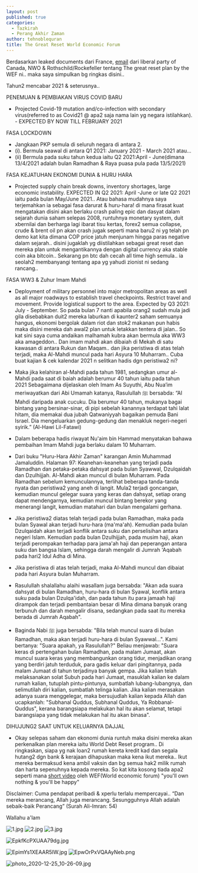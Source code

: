 ```yaml
---
layout: post
published: true
categories:
  - Tazkirah
  - Perang Akhir Zaman
author: tehnoblequran
title: The Great Reset World Economic Forum
---
```

Berdasarkan leaked documents dari France, [email](https://thecanadianreport.ca/is-this-leaked-memo-really-trudeaus-covid-plan-for-2021-you-decide/) dari liberal party of Canada, NWO & Rothschild/Rockefeller  tentang The great reset plan by the WEF ni.. maka saya simpulkan bg ringkas disini..

Tahun2 mencabar 2021 & seterusnya..

PENEMUAN & PEMBIAKAN VIRUS COVID BARU
- Projected Covid-19 mutation and/co-infection with secondary virus(referred to as Covid21 @ apa2 saja nama lain yg negara istilahkan). - EXPECTED BY NOW TILL FEBRUARY 2021
   
FASA LOCKDOWN
- Jangkaan PKP semula di seluruh negara di antara 2.
- (i). Bermula seawal di antara Q1 2021: January 2021 - March 2021 atau...
- (ii) Bermula pada suku tahun kedua iaitu Q2 2021:April - June(dimana 13/4/2021 adalah bulan Ramadhan & Raya puasa pula pada 13/5/2021)


FASA KEJATUHAN EKONOMI DUNIA & HURU HARA
- Projected supply chain break downs, inventory shortages, large economic instability. EXPECTED IN Q2 2021: April -June or late Q2 2021 iaitu pada bulan May/June 2021.. Atau bahasa mudahnya saya terjemahkan ia sebagai fasa darurat & huru-hara! di mana firasat kuat mengatakan  disini akan berlaku crash paling epic dan dasyat dalam sejarah dunia saham selepas 2008, runtuhnya monetary system, duit xbernilai dan berharga lagi ibarat tisu kertas, forex2 semua collapse, crude & brent oil pn akan crash jugak seperti mana baru2 ni yg telah  pn demo kat kita dimana COP price jatuh menjunam hingga paras negative dalam sejarah.. disini jugaklah yg diistilahkan sebagai great reset dan mereka plan untuk mengantikannya dengan digital currency aka stable coin aka bitcoin.. Sekarang pn btc dah cecah all time high semula.. ia seolah2 membanyangi tentang apa yg yahudi zionist ni sedang rancang..


FASA WW3 & Zuhur Imam Mahdi
- Deployment of military personnel into major metropolitan areas as well as all major roadways to establish travel checkpoints. Restrict travel and movement. Provide logistical support to the area. Expected by Q3 2021: July - September. So pada bulan 7 nanti apabila orang2 sudah mula jadi gila disebabkan duit2 mereka laburkan di kaunter2 saham semuanya hangus, ekonomi bergolak dalam riot dan stok2 makanan pun habis maka disini mereka dah awal2 plan untuk letakkan tentera di jalan.. So kat sini saya cuma andaikan malhamah kubra akan bermula aka WW3 aka amageddon.. Dan imam mahdi akan dibaiah di Mekah di satu kawasan di antara Rukun dan Maqam.. dan jika peristiwa di atas telah terjadi, maka Al-Mahdi muncul pada hari Asyura 10 Muharram.. Cuba buat kajian & cek kalendar 2021 n selitkan hadis dgn peristiwa2 ni?

- Maka jika kelahiran al-Mahdi pada tahun 1981, sedangkan umur al-Mahdi pada saat di baiah adalah berumur 40 tahun iaitu pada tahun 2021 Sebagaimana dijelaskan oleh Imam As Suyuthi, Abu Nua’im meriwayatkan dari Abi Umamah katanya, Rasulullah ﷺ bersabda:
“Al Mahdi daripada anak cucuku. Dia berumur 40 tahun, mukanya bagai bintang yang bersinar-sinar, di pipi sebelah kanannya terdapat tahi lalat hitam, dia memakai dua jubah Qatwaniyyah bagaikan pemuda Bani Israel. Dia mengeluarkan gedung-gedung dan menakluk negeri-negeri syirik.”
(Al-Hawi Lil-Fatawi)

- Dalam beberapa hadis riwayat Nu'aim bin Hammad menyatakan bahawa pembaihan Imam Mahdi juga berlaku dalam 10 Muharram.

- Dari buku "Huru-Hara Akhir Zaman" karangan Amin Muhammad Jamaluddin. Halaman 97:
Keanehan-keanehan yang terjadi pada Ramadhan dan petaka-petaka dahsyat pada bulan Syawwal, Dzulqaidah dan Dzulhijjah. Al-Mahdi akan muncul di bulan Muharram. Pada Ramadhan sebelum kemunculannya, terlihat beberapa tanda-tanda nyata dan peristiwa2 yang aneh di langit. Mula2 terjadi goncangan, kemudian muncul gelegar suara yang keras dan dahsyat, setiap orang dapat mendengarnya, kemudian muncul bintang berekor yang menerangi langit, kemudian matahari dan bulan mengalami gerhana.

- Jika peristiwa2 diatas telah terjadi pada bulan Ramadhan, maka pada bulan Syawal akan terjadi huru-hara (ma'ma'ah). Kemudian pada bulan Dzulqaidah akan terjadi konflik antara suku dan perselisihan antara negeri Islam. Kemudian pada bulan Dzulhijjah, pada musim haji, akan terjadi perompakan terhadap para jama'ah haji dan peperangan antara suku dan bangsa Islam, sehingga darah mengalir di Jumrah 'Aqabah pada hari2 Idul Adha di Mina.

- Jika peristiwa di atas telah terjadi, maka Al-Mahdi muncul dan dibaiat pada hari Asyura bulan Muharram.

- Rasulullah shalallahu alaihi wasallam juga bersabda:
"Akan ada suara dahsyat di bulan Ramadhan, huru-hara di bulan Syawal, konflik antara suku pada bulan Dzulqa'idah, dan pada tahun itu para jamaah haji dirampok dan terjadi pembantaian besar di Mina dimana banyak orang terbunuh dan darah mengalir disana, sedangkan pada saat itu mereka berada di Jumrah Aqabah".

- Baginda Nabi ﷺ juga bersabda:
"Bila telah muncul suara di bulan Ramadhan, maka akan terjadi huru-hara di bulan Syawwal...". Kami bertanya: "Suara apakah, ya Rasulullah?" Beliau menjawab: "Suara keras di pertengahan bulan Ramadhan, pada malam Jumaat, akan muncul suara keras yang membangunkan orang tidur, menjadikan orang yang berdiri jatuh terduduk, para gadis keluar dari pingitannya, pada malam Jumaat di tahun terjadinya banyak gempa. Jika kalian telah melaksanakan solat Subuh pada hari Jumaat, masuklah kalian ke dalam rumah kalian, tutuplah pintu-pintunya, sumbatlah lubang-lubangnya, dan selimutilah diri kalian, sumbatlah telinga kalian. Jika kalian merasakan adanya suara menggelegar, maka bersujudlah kalian kepada Allah dan ucapkanlah: "Subhanal Quddus, Subhanal Quddus, Ya Robbanal-Quddus", kerana barangsiapa melakukan hal itu akan selamat, tetapi barangsiapa yang tidak melakukan hal itu akan binasa".




DIHUJUNG2 SAAT UNTUK KELUARNYA DAJJAL
- Okay selepas saham dan ekonomi dunia runtuh maka disini mereka akan perkenalkan plan mereka iaitu World Debt Reset program.. Di ringkaskan, siapa yg nak loan2 rumah kereta kredit kad dan segala hutang2 dgn bank & kerajaan dihapuskan maka kena ikut mereka.. Ikut mereka bermaksud kena ambil vaksin dan bg semua hak2 milik rumah dan harta sepenuhnya kepada mereka. So kat kita kosong tiada apa2 seperti mana [short video](https://www.youtube.com/watch?v=ER04dbt5p74) oleh WEF(World economic forum)  "you'll own nothing & you'll be happy"


Disclaimer: Cuma pendapat peribadi & xperlu terlalu mempercayai.. 
“Dan mereka merancang, Allah juga merancang. Sesungguhnya Allah adalah sebaik-baik Perancang” 
(Surah Ali-Imran: 54)


Wallahu a'lam


![1.jpg]({{site.baseurl}}/images/1.jpg)
![2.jpg]({{site.baseurl}}/images/2.jpg)
![3.jpg]({{site.baseurl}}/images/3.jpg)


![EpkfKcPXUAA79dg.jpg]({{site.baseurl}}/images/EpkfKcPXUAA79dg.jpg)


![EpimYs1XEAAR5IW.jpg]({{site.baseurl}}/images/EpimYs1XEAAR5IW.jpg)
![EpwOrPxVQAAyNeb.png]({{site.baseurl}}/images/EpwOrPxVQAAyNeb.png)


![photo_2020-12-25_10-26-09.jpg]({{site.baseurl}}/images/photo_2020-12-25_10-26-09.jpg)
